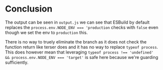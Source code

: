 # Conclusion

The output can be seen in `output.js` we can see that ESBuild by default replaces the
`process.env.NODE_ENV === 'production` checks with `false` even though we set the env to
`production` this.

There is no way to truely eliminate the branch as it does not check the function return like
terser does and it has no way to replace `typeof process`. This does however mean that leveraging
`typeof process !== 'undefined' && process.env.NODE_ENV === 'target'` is safe here because
we're guarding sufficiently.
